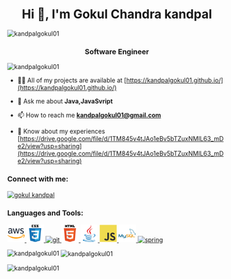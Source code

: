 <h1 align="center" ,color:blue"> 
Hi 👋, I'm Gokul Chandra kandpal</h1>
<img src="https://camo.githubusercontent.com/94d568584e36423ce1fae3bd89a1335d2cbf7da1d98557b786a113b20bd841bd/68747470733a2f2f63646e2e6472696262626c652e636f6d2f75736572732f343338323431322f73637265656e73686f74732f31353633333237352f6d656469612f30383561303134656265626465373365356364353130633933393431663439612e676966" alt="kandpalgokul01" />
<h3 align="center">Software Engineer</h3>

<p align="left"> <img src="https://komarev.com/ghpvc/?username=kandpalgokul01&label=Profile%20views&color=0e75b6&style=flat" alt="kandpalgokul01" /> </p>

- 👨‍💻 All of my projects are available at [https://kandpalgokul01.github.io/](https://kandpalgokul01.github.io/)

- 💬 Ask me about **Java,JavaSvript**

- 📫 How to reach me **kandpalgokul01@gmail.com**

- 📄 Know about my experiences [https://drive.google.com/file/d/1TM845v4tJAo1eBv5bTZuxNMlL63_mDe2/view?usp=sharing](https://drive.google.com/file/d/1TM845v4tJAo1eBv5bTZuxNMlL63_mDe2/view?usp=sharing)

<h3 align="left">Connect with me:</h3>
<p align="left">
<a href="https://linkedin.com/in/gokul kandpal" target="blank"><img align="center" src="https://raw.githubusercontent.com/rahuldkjain/github-profile-readme-generator/master/src/images/icons/Social/linked-in-alt.svg" alt="gokul kandpal" height="30" width="40" /></a>
</p>

<h3 align="left">Languages and Tools:</h3>
<p align="left"> <a href="https://aws.amazon.com" target="_blank" rel="noreferrer"> <img src="https://raw.githubusercontent.com/devicons/devicon/master/icons/amazonwebservices/amazonwebservices-original-wordmark.svg" alt="aws" width="40" height="40"/> </a> <a href="https://www.w3schools.com/css/" target="_blank" rel="noreferrer"> <img src="https://raw.githubusercontent.com/devicons/devicon/master/icons/css3/css3-original-wordmark.svg" alt="css3" width="40" height="40"/> </a> <a href="https://git-scm.com/" target="_blank" rel="noreferrer"> <img src="https://www.vectorlogo.zone/logos/git-scm/git-scm-icon.svg" alt="git" width="40" height="40"/> </a> <a href="https://www.w3.org/html/" target="_blank" rel="noreferrer"> <img src="https://raw.githubusercontent.com/devicons/devicon/master/icons/html5/html5-original-wordmark.svg" alt="html5" width="40" height="40"/> </a> <a href="https://www.java.com" target="_blank" rel="noreferrer"> <img src="https://raw.githubusercontent.com/devicons/devicon/master/icons/java/java-original.svg" alt="java" width="40" height="40"/> </a> <a href="https://developer.mozilla.org/en-US/docs/Web/JavaScript" target="_blank" rel="noreferrer"> <img src="https://raw.githubusercontent.com/devicons/devicon/master/icons/javascript/javascript-original.svg" alt="javascript" width="40" height="40"/> </a> <a href="https://www.mysql.com/" target="_blank" rel="noreferrer"> <img src="https://raw.githubusercontent.com/devicons/devicon/master/icons/mysql/mysql-original-wordmark.svg" alt="mysql" width="40" height="40"/> </a> <a href="https://spring.io/" target="_blank" rel="noreferrer"> <img src="https://www.vectorlogo.zone/logos/springio/springio-icon.svg" alt="spring" width="40" height="40"/> </a> </p>

<p><img align="left" src="https://github-readme-stats.vercel.app/api/top-langs?username=kandpalgokul01&show_icons=true&locale=en&layout=compact" alt="kandpalgokul01" /></p>

<p>&nbsp;<img align="center" src="https://github-readme-stats.vercel.app/api?username=kandpalgokul01&show_icons=true&locale=en" alt="kandpalgokul01" /></p>

<p><img align="center" src="https://github-readme-streak-stats.herokuapp.com/?user=kandpalgokul01&" alt="kandpalgokul01" /></p>
